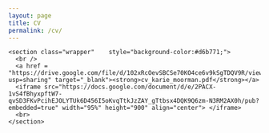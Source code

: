 ```yaml
---
layout: page
title: CV
permalink: /cv/
---
```



<div layout="vertical" layout-fill>

  <md-content>

    <section class="wrapper"    style="background-color:#d6b771;">
      <br />
      <a href = "https://drive.google.com/file/d/102xRcOevSBCSe70KO4ce6v9kSgTDQV9R/view?usp=sharing" target="_blank"><strong>cv_karie_moorman.pdf</strong></a>
      <iframe src="https://docs.google.com/document/d/e/2PACX-1vS4fBhyxpftW7-qvSD3FKvPcihEJOLYTUk6D456I5oKvqTtkJzZAY_gTtbsx4DQK9Q6zm-N3RM2AX0h/pub?embedded=true" width="95%" height="900" align="center"> </iframe>
      <br>
    </section>


  </md-content>

</div>



